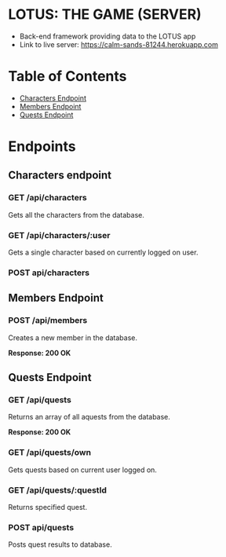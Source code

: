 # LOTUS: THE GAME (SERVER)
* Back-end framework providing data to the LOTUS app
* Link to live server: <https://calm-sands-81244.herokuapp.com>

# Table of Contents
* [Characters Endpoint](#characters-endpoint)
* [Members Endpoint](#members-endpoint)
* [Quests Endpoint](#quests-endpoint)

# Endpoints

## Characters endpoint 

### GET /api/characters

Gets all the characters from the database.

### GET /api/characters/:user

Gets a single character based on currently logged on user.

### POST api/characters

## Members Endpoint

### POST /api/members

Creates a new member in the database.

**Response: 200 OK**

## Quests Endpoint

### GET /api/quests

Returns an array of all aquests from the database. 

**Response: 200 OK**

### GET /api/quests/own

Gets quests based on current user logged on.

### GET /api/quests/:questId

Returns specified quest.

### POST api/quests

Posts quest results to database.